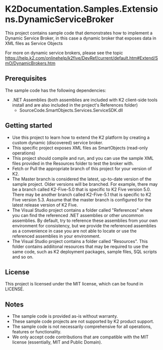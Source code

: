 # K2Documentation.Samples.Extensions.DynamicServiceBroker
This project contains sample code that demonstrates how to implement a Dynamic Service Broker, in this case a dynamic broker that exposes data in XML files as Service Objects

For more on dynamic service brokers, please see the topic https://help.k2.com/onlinehelp/k2five/DevRef/current/default.htm#Extend/SmO/DynamicBrokers.htm

## Prerequisites
The sample code has the following dependencies: 
* .NET Assemblies (both assemblies are included with K2 client-side tools install and are also included in the project's References folder)
  * SourceCode.SmartObjects.Services.ServiceSDK.dll 

## Getting started
* Use this project to learn how to extend the K2 platform by creating a custom dynamic (discovered) service broker.  
* This specific project exposes XML files as SmartObjects (read-only operations)
* This project should compile and run, and you can use the sample XML files provided in the Resources folder to test the broker with. 
* Fetch or Pull the appropriate branch of this project for your version of K2. 
* The Master branch is considered the latest, up-to-date version of the sample project. Older versions will be branched. For example, there may be a branch called K2-Five-5.0 that is specific to K2 Five version 5.0. There may be another branch called K2-Five-5.1 that is specific to K2 Five version 5.3. Assume that the master branch is configured for the latest release version of K2 Five. 
* The Visual Studio project contains a folder called "References" where you can find the referenced .NET assemblies or other uncommon assemblies. By default, try to reference these assemblies from your own environment for consistency, but we provide the referenced assemblies as a convenience in case you are not able to locate or use the referenced assemblies in your environment. 
* The Visual Studio project contains a folder called "Resources". This folder contains addiitonal resources that may be required to use the same code, such as K2 deployment packages, sample files, SQL scripts and so on. 
   
## License
This project is licensed under the MIT license, which can be found in LICENSE.

## Notes
 * The sample code is provided as-is without warranty.
 * These sample code projects are not supported by K2 product support. 
 * The sample code is not necessarily comprehensive for all operations, features or functionality. 
 * We only accept code contributions that are compatible with the MIT license (essentially, MIT and Public Domain).
